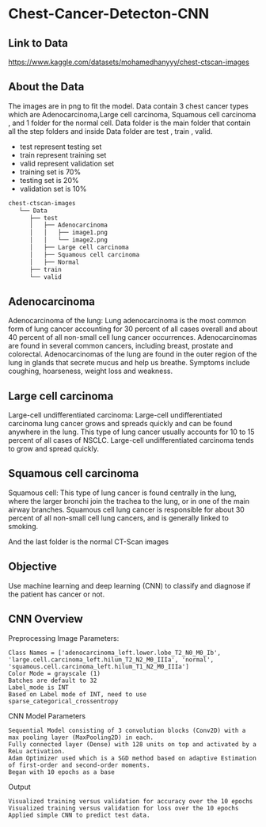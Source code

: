 # Chest-Cancer-Detecton-CNN

<h2>Link to Data</h2>

https://www.kaggle.com/datasets/mohamedhanyyy/chest-ctscan-images

<h2>About the Data</h2>

The images are in png to fit the model. Data contain 3 chest cancer types which are Adenocarcinoma,Large cell carcinoma, Squamous cell carcinoma , and 1 folder for the normal cell. Data folder is the main folder that contain all the step folders and inside Data folder are test , train , valid. 

- test represent testing set
- train represent training set
- valid represent validation set
- training set is 70%
- testing set is 20%
- validation set is 10%

```bash
chest-ctscan-images
   └── Data
      ├── test
      │   ├── Adenocarcinoma
      │   │   ├── image1.png
      │   │   └── image2.png
      │   ├── Large cell carcinoma
      │   ├── Squamous cell carcinoma
      │   ├── Normal
      ├── train
      └── valid
```

<h2>Adenocarcinoma</h2>

Adenocarcinoma of the lung: Lung adenocarcinoma is the most common form of lung cancer
accounting for 30 percent of all cases overall and about 40 percent
of all non-small cell lung cancer occurrences. Adenocarcinomas are
found in several common cancers, including breast, prostate and colorectal.
Adenocarcinomas of the lung are found in the outer region of the lung
in glands that secrete mucus and help us breathe.
Symptoms include coughing, hoarseness, weight loss and weakness.

<h2>Large cell carcinoma</h2>

Large-cell undifferentiated carcinoma: Large-cell undifferentiated carcinoma lung cancer grows and spreads quickly and can
be found anywhere in the lung. This type of lung cancer usually accounts for 10
to 15 percent of all cases of NSCLC.
Large-cell undifferentiated carcinoma tends to grow and spread quickly.

<h2>Squamous cell carcinoma</h2>

Squamous cell: This type of lung cancer is found centrally in the lung,
where the larger bronchi join the trachea to the lung,
or in one of the main airway branches.
Squamous cell lung cancer is responsible for about 30 percent of all non-small
cell lung cancers, and is generally linked to smoking.

And the last folder is the normal CT-Scan images 

<h2>Objective</h2>
Use machine learning and deep learning (CNN) to classify and diagnose if the patient has cancer or not. 

<h2>CNN Overview</h2>
Preprocessing Image Parameters:

    Class Names = ['adenocarcinoma_left.lower.lobe_T2_N0_M0_Ib', 'large.cell.carcinoma_left.hilum_T2_N2_M0_IIIa', 'normal', 'squamous.cell.carcinoma_left.hilum_T1_N2_M0_IIIa']
    Color Mode = grayscale (1)
    Batches are default to 32
    Label_mode is INT
    Based on Label mode of INT, need to use sparse_categorical_crossentropy

CNN Model Parameters

    Sequential Model consisting of 3 convolution blocks (Conv2D) with a max pooling layer (MaxPooling2D) in each.
    Fully connected layer (Dense) with 128 units on top and activated by a ReLu activation.
    Adam Optimizer used which is a SGD method based on adaptive Estimation of first-order and second-order moments.
    Began with 10 epochs as a base

Output

    Visualized training versus validation for accuracy over the 10 epochs
    Visualized training versus validation for loss over the 10 epochs
    Applied simple CNN to predict test data.


